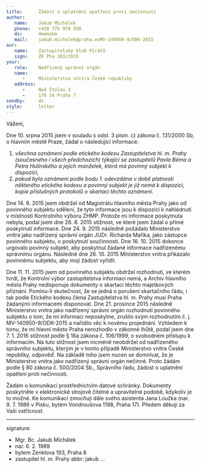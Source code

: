 ```yaml
---
title:      Žádost o uplatnění opatření proti nečinnosti
author:
   name:    Jakub Michálek
   phone:   +420 775 978 550
   ds:      4memzkm
   mail:    jakub.michalek@praha.euMV-140950-9/ODK-2015
our:
   name:    Zastupitelský klub Pirátů
   sign:    ZK Pha 103/2015
your:
   role:    Nadřízený správní orgán
   name:    
      -     Ministerstvo vnitra České republiky
   address:
      -     Nad Štolou 3
      -     170 34 Praha 7
sendby:     ds
style:      letter
---
```


Vážení,

Dne 10. srpna 2015 jsem v souladu s odst. 3 písm. c) zákona č. 131/2000 Sb, o hlavním městě Praze, žádal o následující informace:

1. *všechna oznámení podle etického kodexu Zastupitelstva hl. m. Prahy (současného i všech předchozích) týkající se zastupitelů Pavla Béma a Petra Hulínského a jejich manželek, která má povinný subjekt k dispozici,*
2. *pokud byla oznámení podle bodu 1. odevzdána v době platnosti některého etického kodexu a povinný subjekt je již nemá k dispozici, kopie příslušných protokolů o skartaci těchto oznámení.*

Dne 14. 8. 2015 jsem obdržel od Magistrátu hlavního města Prahy jako od povinného subjektu sdělení, že tyto informace jsou k dispozici k nahlédnutí v místnosti Kontrolního výboru ZHMP. Protože mi informace poskytnuta nebyla, podal jsem dne 26. 8. 2015 stížnost, ve které jsem žádal o přímé poskytnutí informace. Dne 24. 9. 2015 následně požádalo Ministerstvo vnitra jako nadřízený správní orgán JUDr. Richarda Maříka, jako zástupce povinného subjektu, o poskytnutí součinnosti. Dne 16. 10. 2015 dokonce urgovalo povinný subjekt, aby poskytnul žádané informace nadřízenému správnímu orgánu. Následně dne 26. 10. 2015 Ministerstvo vnitra přikázalo povinnému subjektu, aby mojí žádost vyřídil.

Dne 11. 11. 2015 jsem od povinného subjektu obdržel rozhodnutí, ve kterém tvrdí, že Kontrolní výbor zastupitelstva informaci nemá, a Archiv hlavního města Prahy nedisponuje dokumenty o skartaci těchto majetkových přiznání. Pominu-li skutečnost, že se jedná o porušení skartačního řádu, i tak podle Etického kodexu člena Zastupitelstva hl. m. Prahy musí Praha žádanými informacemi disponovat. Dne 21. prosince 2015 následně Ministerstvo vnitra jako nadřízený správní orgán rozhodnutí povinného subjektu o tom, že mi informaci neposkytne, zrušilo svým rozhodnutím č. j. MV-140950-9/ODK-2015 a nařídilo věc k novému projednání. Vzhledem k tomu, že mi hlavní město Praha nerozhodlo v zákonné lhůtě, podal jsem dne 7. 1. 2016 stížnost podle § 16a zákona č. 106/1999, o svobodném přístupu k informacím. Na tuto stížnost jsem nicméně neobdržel od nadřízeného správního subjektu, kterým je v tomto případě Ministerstvo vnitra České republiky, odpověď. Na základě toho jsem nucen se domnívat, že je Ministerstvo vnitra jako nadřízený správní orgán nečinné. Proto žádám podle § 80 zákona č. 500/2004 Sb., Správního řádu, žádost o uplatnění opatření proti nečinnosti. 

Žádám o komunikaci prostřednictvím datové schránky. Dokumenty poskytněte v elektronické strojově čitelné a upravitelné podobě, kdykoliv je to možné. Ke komunikaci zmocňuji dále svého asistenta Jana Loužka (nar. 9. 7. 1986 v Písku, bytem Vondroušova 1198, Praha 17). Předem děkuji za Vaši vstřícnost. 

---
signature:
  - Mgr. Bc. Jakub Michálek
  - nar. 6. 2. 1989
  - bytem Zenklova 193, Praha 8
  - zastupitel hl. m. Prahy
abbr:       jakub
...
